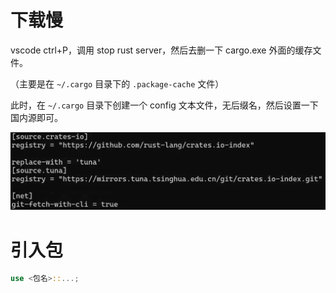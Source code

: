 # 下载慢

vscode ctrl+P，调用 stop rust server，然后去删一下 cargo.exe 外面的缓存文件。

（主要是在 `~/.cargo` 目录下的 `.package-cache` 文件）

此时，在 `~/.cargo` 目录下创建一个 config 文本文件，无后缀名，然后设置一下国内源即可。

![image-20210413040427349](attachments/image-20210413040427349.png)

# 引入包

``` rust
use <包名>::...;
```

